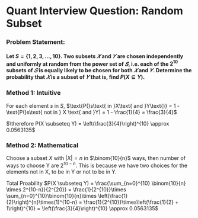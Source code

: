 # Quant Interview Question: Random Subset

### Problem Statement:

#### Let $S=\{1,2,3,…,10\}$. Two subsets $𝑋$ and $𝑌$ are chosen independently and uniformly at random from the power set of $𝑆$, i.e. each of the $2^10$ subsets of $𝑆$ is equally likely to be chosen for both $𝑋$ and $𝑌$. Determine the probability that $𝑋$ is a subset of $𝑌$ that is, find $P(X⊆Y)$.

### Method 1: Intuitive

For each element $s$ in $S$, $\text{P(}s\text{ in }X\text{ and }Y\text{)} = 1 - \text{P(}s\text{ not in } X \text{ and }Y) = 1 - \frac{1}{4} = \frac{3}{4}$

$\therefore P(X \subseteq Y) = \left(\frac{3}{4}\right)^{10} \approx 0.0563135$

### Method 2: Mathematical

Choose a subset $X$ with $|X| = n$ in $\binom{10}{n}$ ways, then number of ways to choose Y are $2^{10-n}$. This is because we have two choices for the elements not in X, to be in Y or not to be in Y.

Total Proability $P(X \subseteq Y) = \frac{\sum_{n=0}^{10} \binom{10}{n} \times 2^{10-n}}{2^{20}} = \frac{1}{2^{10}}\times \sum_{n=0}^{10}\binom{10}{n}\times \left(\frac{1}{2}\right)^{n}\times(1)^{10-n} = \frac{1}{2^{10}}\times\left(\frac{1}{2} + 1\right)^{10} = \left(\frac{3}{4}\right)^{10} \approx 0.0563135$